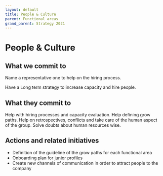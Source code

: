 ```yaml
---
layout: default
title: People & Culture
parent: Functional areas
grand_parent: Strategy 2021
---
```


# People & Culture

## What we commit to

Name a representative one to help on the hiring process.

Have a Long term strategy to increase capacity and hire people.

## What they commit to

Help with hiring processes and capacity evaluation.
Help defining grow paths.
Help on retrospectives, conflicts and take care of the human aspect of the group.
Solve doubts about human resources wise.

## Actions and related initiatives


- Definition of the guideline of the grow paths for each functional area
- Onboarding plan for junior profiles
- Create new channels of communication in order to attract people to the company


